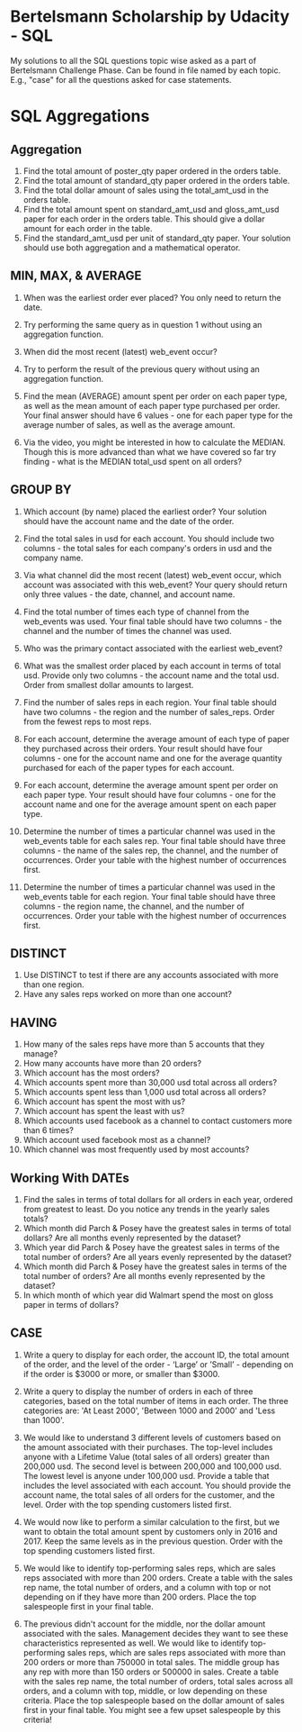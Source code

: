 # Bertelsmann Scholarship by Udacity - SQL
My solutions to all the SQL questions topic wise asked as a part of Bertelsmann Challenge Phase. Can be found in file named by each topic. 
E.g., "case" for all the questions asked for case statements.



# SQL Aggregations
## Aggregation
1. Find the total amount of poster_qty paper ordered in the orders table.
2. Find the total amount of standard_qty paper ordered in the orders table.
3. Find the total dollar amount of sales using the total_amt_usd in the orders table.
4. Find the total amount spent on standard_amt_usd and gloss_amt_usd paper for each order in the orders table. This should give a dollar amount for each order in the table.
5. Find the standard_amt_usd per unit of standard_qty paper. Your solution should use both aggregation and a mathematical operator.


## MIN, MAX, & AVERAGE
1. When was the earliest order ever placed? You only need to return the date.

2. Try performing the same query as in question 1 without using an aggregation function.

3. When did the most recent (latest) web_event occur?

4. Try to perform the result of the previous query without using an aggregation function.

5. Find the mean (AVERAGE) amount spent per order on each paper type, as well as the mean amount of each paper type purchased per order. Your final answer should have 6 values - one for each paper type for the average number of sales, as well as the average amount.

6. Via the video, you might be interested in how to calculate the MEDIAN. Though this is more advanced than what we have covered so far try finding - what is the MEDIAN total_usd spent on all orders?


## GROUP BY
1. Which account (by name) placed the earliest order? Your solution should have the account name and the date of the order.

2. Find the total sales in usd for each account. You should include two columns - the total sales for each company's orders in usd and the company name.

3. Via what channel did the most recent (latest) web_event occur, which account was associated with this web_event? Your query should return only three values - the date, channel, and account name.

4. Find the total number of times each type of channel from the web_events was used. Your final table should have two columns - the channel and the number of times the channel was used.

5. Who was the primary contact associated with the earliest web_event?

6. What was the smallest order placed by each account in terms of total usd. Provide only two columns - the account name and the total usd. Order from smallest dollar amounts to largest.

7. Find the number of sales reps in each region. Your final table should have two columns - the region and the number of sales_reps. Order from the fewest reps to most reps.

8. For each account, determine the average amount of each type of paper they purchased across their orders. Your result should have four columns - one for the account name and one for the average quantity purchased for each of the paper types for each account.

9. For each account, determine the average amount spent per order on each paper type. Your result should have four columns - one for the account name and one for the average amount spent on each paper type.

10. Determine the number of times a particular channel was used in the web_events table for each sales rep. Your final table should have three columns - the name of the sales rep, the channel, and the number of occurrences. Order your table with the highest number of occurrences first.

11. Determine the number of times a particular channel was used in the web_events table for each region. Your final table should have three columns - the region name, the channel, and the number of occurrences. Order your table with the highest number of occurrences first.


## DISTINCT
1. Use DISTINCT to test if there are any accounts associated with more than one region.
2. Have any sales reps worked on more than one account?


## HAVING
1. How many of the sales reps have more than 5 accounts that they manage?
2. How many accounts have more than 20 orders?
3. Which account has the most orders?
4. Which accounts spent more than 30,000 usd total across all orders?
5. Which accounts spent less than 1,000 usd total across all orders?
6. Which account has spent the most with us?
7. Which account has spent the least with us?
8. Which accounts used facebook as a channel to contact customers more than 6 times?
9. Which account used facebook most as a channel?
10. Which channel was most frequently used by most accounts?
 
 
## Working With DATEs
1. Find the sales in terms of total dollars for all orders in each year, ordered from greatest to least. Do you notice any trends in the yearly sales totals?
2. Which month did Parch & Posey have the greatest sales in terms of total dollars? Are all months evenly represented by the dataset?
3. Which year did Parch & Posey have the greatest sales in terms of the total number of orders? Are all years evenly represented by the dataset?
4. Which month did Parch & Posey have the greatest sales in terms of the total number of orders? Are all months evenly represented by the dataset?
5. In which month of which year did Walmart spend the most on gloss paper in terms of dollars?


## CASE
1. Write a query to display for each order, the account ID, the total amount of the order, and the level of the order - ‘Large’ or ’Small’ - depending on if the order is $3000 or more, or smaller than $3000.

2. Write a query to display the number of orders in each of three categories, based on the total number of items in each order. The three categories are: 'At Least 2000', 'Between 1000 and 2000' and 'Less than 1000'.

3. We would like to understand 3 different levels of customers based on the amount associated with their purchases. The top-level includes anyone with a Lifetime Value (total sales of all orders) greater than 200,000 usd. The second level is between 200,000 and 100,000 usd. The lowest level is anyone under 100,000 usd. Provide a table that includes the level associated with each account. You should provide the account name, the total sales of all orders for the customer, and the level. Order with the top spending customers listed first.

4. We would now like to perform a similar calculation to the first, but we want to obtain the total amount spent by customers only in 2016 and 2017. Keep the same levels as in the previous question. Order with the top spending customers listed first.


5. We would like to identify top-performing sales reps, which are sales reps associated with more than 200 orders. Create a table with the sales rep name, the total number of orders, and a column with top or not depending on if they have more than 200 orders. Place the top salespeople first in your final table.


6. The previous didn't account for the middle, nor the dollar amount associated with the sales. Management decides they want to see these characteristics represented as well. We would like to identify top-performing sales reps, which are sales reps associated with more than 200 orders or more than 750000 in total sales. The middle group has any rep with more than 150 orders or 500000 in sales. Create a table with the sales rep name, the total number of orders, total sales across all orders, and a column with top, middle, or low depending on these criteria. Place the top salespeople based on the dollar amount of sales first in your final table. You might see a few upset salespeople by this criteria!
